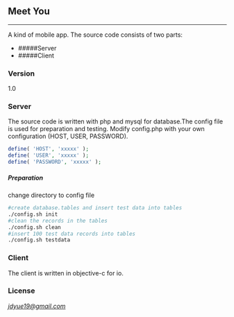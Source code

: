 ## Meet You ##
-----------
A kind of mobile app. The source code consists of two parts: 

* #####Server
* #####Client

### Version ###
1.0

### Server
 The source code is written with php and mysql for database.The config file is used for 
 preparation and testing.
 Modify config.php with your own configuration (HOST, USER, PASSWORD).
```php
define( 'HOST', 'xxxxx' );
define( 'USER', 'xxxxx' );
define( 'PASSWORD', 'xxxxx' );
```
##### Preparation 
change directory to config file
```sh
#create database.tables and insert test data into tables
./config.sh init
#clean the records in the tables
./config.sh clean
#insert 100 test data records into tables
./config.sh testdata
```

### Client 
 The client is written in objective-c for io.

### License 
*jdyue19@gmail.com*
